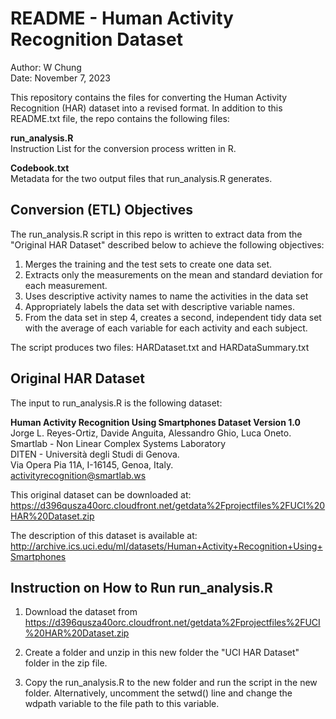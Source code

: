 # README - Human Activity Recognition Dataset  
  
Author: W Chung  
Date:   November 7, 2023  
  
This repository contains the files for converting the Human Activity Recognition (HAR) dataset into a revised format. In addition to this README.txt file, the repo contains the following files:  

**run_analysis.R**  
     Instruction List for the conversion process written in R.  

**Codebook.txt**  
     Metadata for the two output files that run_analysis.R generates.  
  
## Conversion (ETL) Objectives  
  
The run_analysis.R script in this repo is written to extract data from the "Original HAR Dataset" described below to achieve the following objectives:  
  
1. Merges the training and the test sets to create one data set.  
2. Extracts only the measurements on the mean and standard deviation for each measurement.  
3. Uses descriptive activity names to name the activities in the data set  
4. Appropriately labels the data set with descriptive variable names.  
5. From the data set in step 4, creates a second, independent tidy data set with the average of each variable for each activity and each subject.  
  
The script produces two files: HARDataset.txt and HARDataSummary.txt  
  
## Original HAR Dataset  

The input to run_analysis.R is the following dataset:  
  
**Human Activity Recognition Using Smartphones Dataset Version 1.0**  
Jorge L. Reyes-Ortiz, Davide Anguita, Alessandro Ghio, Luca Oneto.  
Smartlab - Non Linear Complex Systems Laboratory  
DITEN - Università degli Studi di Genova.  
Via Opera Pia 11A, I-16145, Genoa, Italy.  
activityrecognition@smartlab.ws  

This original dataset can be downloaded at:  
https://d396qusza40orc.cloudfront.net/getdata%2Fprojectfiles%2FUCI%20HAR%20Dataset.zip 

The description of this dataset is available at:   
http://archive.ics.uci.edu/ml/datasets/Human+Activity+Recognition+Using+Smartphones  

## Instruction on How to Run run_analysis.R  

1. Download the dataset from  
https://d396qusza40orc.cloudfront.net/getdata%2Fprojectfiles%2FUCI%20HAR%20Dataset.zip 
  
2. Create a folder and unzip in this new folder the "UCI HAR Dataset" folder in the zip file.  
  
3. Copy the run_analysis.R to the new folder and run the script in the new folder. Alternatively, uncomment the setwd() line and change the wdpath variable to the file path to this variable.  
  
  
  
  
